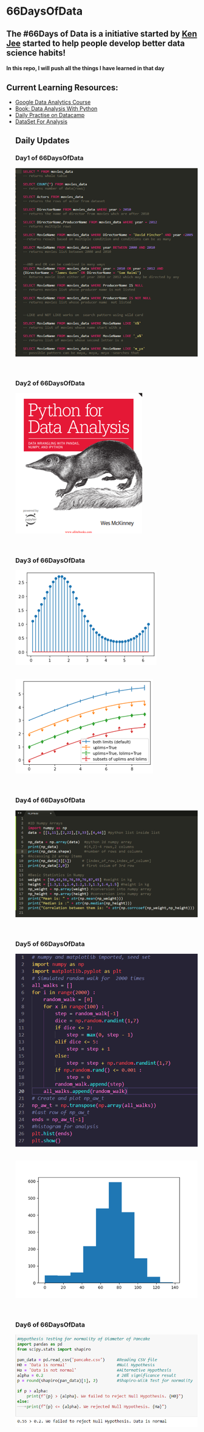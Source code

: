 # 66DaysOfData
## The #66Days of Data is a initiative started by <a href = "https://github.com/PlayingNumbers">Ken Jee</a> started to help people develop better data science habits! 

#### In this repo, I will push all the things I have learned in that day
## Current Learning Resources:
<ul>
  <li>
    <a href = "https://www.coursera.org/specializations/google-data-analytics">Google Data Analytics Course</a>
  </li>
   <li>
    <a href = "https://www.amazon.com/Python-Data-Analysis-Wrangling-IPython/dp/1491957662/ref=sr_1_3?dchild=1&keywords=Data+Analysis&qid=1602718388&sr=8-3">Book: Data Analysis With Python</a>
  </li>
   <li>
    <a href = "https://learn.datacamp.com/practice">Daily Practise on Datacamp</a>
  </li>
   <li>
    <a href = "https://www.kaggle.com/datasets">DataSet For Analysis</a>
  </li>
  
  ## Daily Updates
  ### <b>Day1 of 66DaysOfData</b><br>
  <img src = "./Day1/day1.png"/><br><br><br>
  
  ### <b>Day2 of 66DaysOfData</b><br>
  <img src = "./Day2/Day2.png"/><br><br><br>
  
  ### <b>Day3 of 66DaysOfData</b><br>
  <img src = "./Day3/fig1.png"/><br><br><br>
  <img src = "./Day3/fig2.png"/><br><br><br>
  
  ### <b>Day4 of 66DaysOfData</b><br>
  <img src = "./Day4/day4.png"><br><br><br>
  
  ### <b>Day5 of 66DaysOfData</b><br>
  <img src = "./Day5/day5b.png"><br><br><br>
  <img src = "./Day5/day5a.png"><br><br><br>
  
  ### <b>Day6 of 66DaysOfData</b><br>
  <img src = "./Day6/day6.png"><br><br><br>
  
  
  
